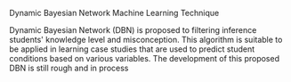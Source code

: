 Dynamic Bayesian Network Machine Learning Technique

Dynamic Bayesian Network (DBN) is proposed to filtering inference students' knowledge level and misconception. 
This algorithm is suitable to be applied in learning case studies that are used to predict student conditions based on various variables. The development of this proposed DBN is still rough and in process